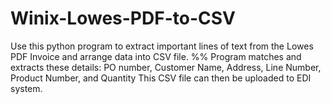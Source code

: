 # Winix-Lowes-PDF-to-CSV
Use this python program to extract important lines of text from the Lowes PDF Invoice and arrange data into CSV file. 
%%
Program matches and extracts these details: PO number, Customer Name, Address, Line Number, Product Number, and Quantity
This CSV file can then be uploaded to EDI system.
